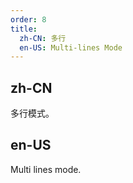 ```yaml
---
order: 8
title:
  zh-CN: 多行
  en-US: Multi-lines Mode
---
```


## zh-CN

多行模式。

## en-US

Multi lines mode.

